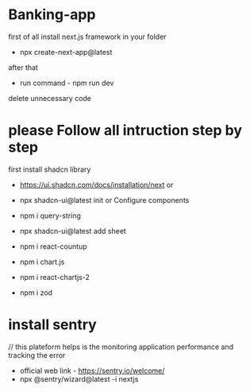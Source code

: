 # Banking-app

 first of all install next.js framework in your folder
 
* npx create-next-app@latest

 after that
 
* run command - npm run dev

delete unnecessary code

# please Follow all intruction step by step

first install shadcn library

* https://ui.shadcn.com/docs/installation/next
 or
* npx shadcn-ui@latest init
or
Configure components

* npm i query-string
* npx shadcn-ui@latest add sheet
* npm i react-countup
* npm i chart.js
* npm i react-chartjs-2
* npm i zod
# install sentry
// this plateform helps is the monitoring application performance and tracking the error
* official web link - https://sentry.io/welcome/
* npx @sentry/wizard@latest -i nextjs

